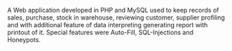 A Web application developed in PHP and MySQL used to keep records of sales, purchase, stock in warehouse, reviewing customer, supplier profiling and with additional feature of data interpreting generating report with printout of it. Special features were Auto-Fill, SQL-Injections and Honeypots.
